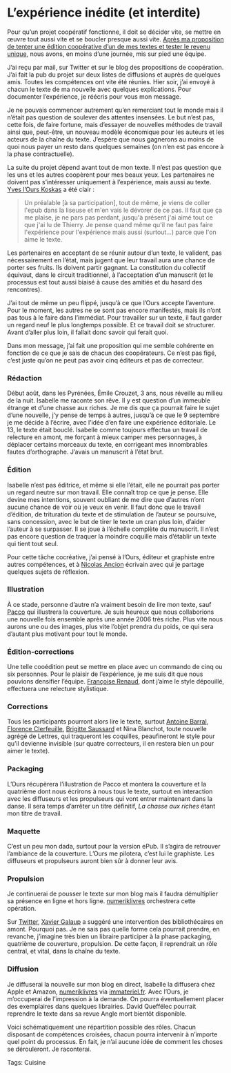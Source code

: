 # L’expérience inédite (et interdite)

Pour qu’un projet coopératif fonctionne, il doit se décider vite, se mettre en œuvre tout aussi vite et se boucler presque aussi vite. [Après ma proposition de tenter une édition coopérative d’un de mes textes et tester le revenu unique](/2010/09/13/experimentons-le-revenu-unique-pour-les-auteurs/), nous avons, en moins d’une journée, mis sur pied une équipe.

J’ai reçu par mail, sur Twitter et sur le blog des propositions de coopération. J’ai fait la pub du projet sur deux listes de diffusions et auprès de quelques amis. Toutes les compétences ont vite été réunies. Hier soir, j’ai envoyé à chacun le texte de ma nouvelle avec quelques explications. Pour documenter l’expérience, je réécris pour vous mon message.

Je ne pouvais commencer autrement qu’en remerciant tout le monde mais il n’était pas question de soulever des attentes insensées. Le but n’est pas, cette fois, de faire fortune, mais d’essayer de nouvelles méthodes de travail ainsi que, peut-être, un nouveau modèle économique pour les auteurs et les acteurs de la chaîne du texte. J’espère que nous gagnerons au moins de quoi nous payer un resto dans quelques semaines (on n’en est pas encore à la phase contractuelle).

La suite du projet dépend avant tout de mon texte. Il n’est pas question que les uns et les autres coopèrent pour mes beaux yeux. Les partenaires ne doivent pas s’intéresser uniquement à l’expérience, mais aussi au texte. [Yves l’Ours Koskas](http://www.la-coop.org) a été clair :

> Un préalable \[à sa participation\], tout de même, je viens de coller l'epub dans la liseuse et m'en vais le dévorer de ce pas. Il faut que ça me plaise, je ne pars pas perdant, jusqu'à présent j'ai aimé tout ce que j'ai lu de Thierry. Je pense quand même qu'il ne faut pas faire l'expérience pour l'expérience mais aussi (surtout...) parce que l'on aime le texte.

Les partenaires en acceptant de se réunir autour d’un texte, le valident, pas nécessairement en l’état, mais jugent que leur travail aura une chance de porter ses fruits. Ils doivent partir gagnant. La constitution du collectif équivaut, dans le circuit traditionnel, à l’acceptation d’un manuscrit (et le processus est tout aussi biaisé à cause des amitiés et du hasard des rencontres).

J’ai tout de même un peu flippé, jusqu’à ce que l’Ours accepte l’aventure. Pour le moment, les autres ne se sont pas encore manifestés, mais ils n’ont pas tous à le faire dans l’immédiat. Pour travailler sur un texte, il faut garder un regard neuf le plus longtemps possible. Et ce travail doit se structurer. Avant d’aller plus loin, il fallait donc savoir qui ferait quoi.

Dans mon message, j’ai fait une proposition qui me semble cohérente en fonction de ce que je sais de chacun des coopérateurs. Ce n’est pas figé, c’est juste qu’on ne peut pas avoir cinq éditeurs et pas de correcteur.

### Rédaction

Début août, dans les Pyrénées, Émile Crouzet, 3 ans, nous réveille au milieu de la nuit. Isabelle me raconte son rêve. Il y est question d’un immeuble étrange et d’une chasse aux riches. Je me dis que ça pourrait faire le sujet d’une nouvelle, j’y pense de temps à autres, jusqu’à ce que le 9 septembre je me décide à l’écrire, avec l’idée d’en faire une expérience éditoriale. Le 13, le texte était bouclé. Isabelle comme toujours effectua un travail de relecture en amont, me forçant à mieux camper mes personnages, à déplacer certains morceaux du texte, en corrigeant mes innombrables fautes d’orthographe. J’avais un manuscrit à l’état brut.

### Édition

Isabelle n’est pas éditrice, et même si elle l’était, elle ne pourrait pas porter un regard neutre sur mon travail. Elle connaît trop ce que je pense. Elle devine mes intentions, souvent oubliant de me dire que d’autres n’ont aucune chance de voir où je veux en venir. Il faut donc que le travail d’édition, de trituration du texte et de stimulation de l’auteur se poursuive, sans concession, avec le but de tirer le texte un cran plus loin, d’aider l’auteur à se surpasser. Il se joue à l’échelle complète du manuscrit. Il n’est pas encore question de traquer la moindre coquille mais d’établir un texte qui tient tout seul.

Pour cette tâche cocréative, j’ai pensé à l’Ours, éditeur et graphiste entre autres compétences, et à [Nicolas Ancion](http://www.nicolasancion.com/) écrivain avec qui je partage quelques sujets de réflexion.

### Illustration

À ce stade, personne d’autre n’a vraiment besoin de lire mon texte, sauf [Pacco](http://www.mae-bd.fr/) qui illustrera la couverture. Je suis heureux que nous collaborions une nouvelle fois ensemble après une année 2006 très riche. Plus vite nous aurons une ou des images, plus vite l’objet prendra du poids, ce qui sera d’autant plus motivant pour tout le monde.

### Édition-corrections

Une telle cooédition peut se mettre en place avec un commando de cinq ou six personnes. Pour le plaisir de l’expérience, je me suis dit que nous pouvions densifier l’équipe. [Françoise Renaud](http://www.francoiserenaud.com), dont j’aime le style dépouillé, effectuera une relecture stylistique.

### Corrections

Tous les participants pourront alors lire le texte, surtout [Antoine Barral](http://leblogdemonpremierroman.blogspot.com/), [Florence Clerfeuille](http://amotsdelies.over-blog.com/), [Brigitte Saussard](http://recherche.fnac.com/ia5304/Brigitte-Saussard) et Nina Blanchot, toute nouvelle agrégé de Lettres, qui traqueront les coquilles, peaufineront le style pour qu’il devienne invisible (sur quatre correcteurs, il en restera bien un pour aimer le texte).

### Packaging

L’Ours récupèrera l’illustration de Pacco et montera la couverture et la quatrième dont nous écrirons à nous tous le texte, surtout en interaction avec les diffuseurs et les propulseurs qui vont entrer maintenant dans la danse. Il sera temps d’arrêter un titre définitif, *La chasse aux riches* étant mon titre de travail.

### Maquette

C’est un peu mon dada, surtout pour la version ePub. Il s’agira de retrouver l’ambiance de la couverture. L’Ours me pilotera, c’est lui le graphiste. Les diffuseurs et propulseurs auront bien sûr à donner leur avis.

### Propulsion

Je continuerai de pousser le texte sur mon blog mais il faudra démultiplier sa présence en ligne et hors ligne. [numeriklivres](http://www.numeriklivres.com) orchestrera cette opération.

Sur [Twitter](http://twitter.com/xgalaup/status/24454847022), [Xavier Galaup](http://www.xaviergalaup.fr/blog/) a suggéré une intervention des bibliothécaires en amont. Pourquoi pas. Je ne sais pas quelle forme cela pourrait prendre, en revanche, j’imagine très bien un libraire participer à la phase packaging, quatrième de couverture, propulsion. De cette façon, il reprendrait un rôle central, et vital, dans la chaîne du texte.

### Diffusion

Je diffuserai la nouvelle sur mon blog en direct, Isabelle la diffusera chez Apple et Amazon, [numeriklivres](http://www.numeriklivres.com) via [immateriel.fr](http://www.immateriel.fr/). Avec l’Ours, je m’occuperai de l’impression à la demande. On pourra éventuellement placer des exemplaires dans quelques librairies. David Queffélec pourrait reprendre le texte dans sa revue Angle mort bientôt disponible.

Voici schématiquement une répartition possible des rôles. Chacun disposant de compétences croisées, chacun pourra intervenir à n’importe quel point du processus. En fait, je n’ai aucune idée de comment les choses se dérouleront. Je raconterai.

Tags: Cuisine